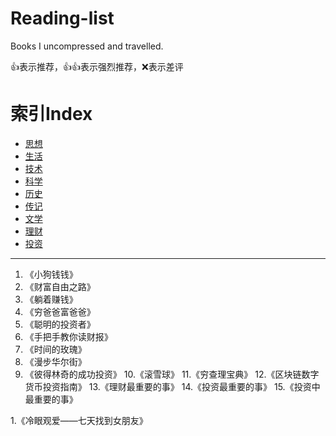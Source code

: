 # Reading-list
Books I uncompressed and travelled.

👍表示推荐，👍👍表示强烈推荐，❌表示差评

# 索引Index

* [思想](#思想)
* [生活](#生活)
* [技术](#技术)
* [科学](#科学)
* [历史](#历史)
* [传记](#传记)
* [文学](#文学)
* [理财](#理财)
* [投资](#投资)

----------------------------------------------------------------------------------------------------------------------------

1. 《小狗钱钱》
2. 《财富自由之路》
3. 《躺着赚钱》
4. 《穷爸爸富爸爸》
5. 《聪明的投资者》
6. 《手把手教你读财报》
7. 《时间的玫瑰》
8. 《漫步华尔街》
9. 《彼得林奇的成功投资》
10.《滚雪球》
11.《穷查理宝典》
12.《区块链数字货币投资指南》
13.《理财最重要的事》
14.《投资最重要的事》
15.《投资中最重要的事》



1.《冷眼观爱——七天找到女朋友》
